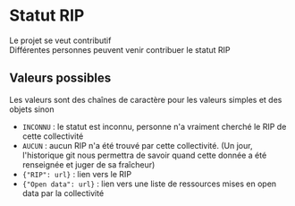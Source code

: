 # Statut RIP

Le projet se veut contributif\
Différentes personnes peuvent venir contribuer le statut RIP




## Valeurs possibles

Les valeurs sont des chaînes de caractère pour les valeurs simples et des objets sinon

- `INCONNU` : le statut est inconnu, personne n'a vraiment cherché le RIP de cette collectivité
- `AUCUN` : aucun RIP n'a été trouvé par cette collectivité. (Un jour, l'historique git nous permettra de savoir quand cette donnée a été renseignée et juger de sa fraîcheur)
- `{"RIP": url}` : lien vers le RIP
- `{"Open data": url}` : lien vers une liste de ressources mises en open data par la collectivité